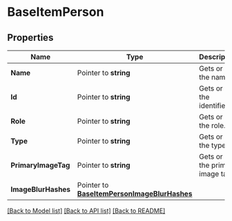 # BaseItemPerson

## Properties

Name | Type | Description | Notes
------------ | ------------- | ------------- | -------------
**Name** | Pointer to **string** | Gets or sets the name. | [optional] 
**Id** | Pointer to **string** | Gets or sets the identifier. | [optional] 
**Role** | Pointer to **string** | Gets or sets the role. | [optional] 
**Type** | Pointer to **string** | Gets or sets the type. | [optional] 
**PrimaryImageTag** | Pointer to **string** | Gets or sets the primary image tag. | [optional] 
**ImageBlurHashes** | Pointer to [**BaseItemPersonImageBlurHashes**](BaseItemPerson_ImageBlurHashes.md) |  | [optional] 

[[Back to Model list]](../README.md#documentation-for-models) [[Back to API list]](../README.md#documentation-for-api-endpoints) [[Back to README]](../README.md)


